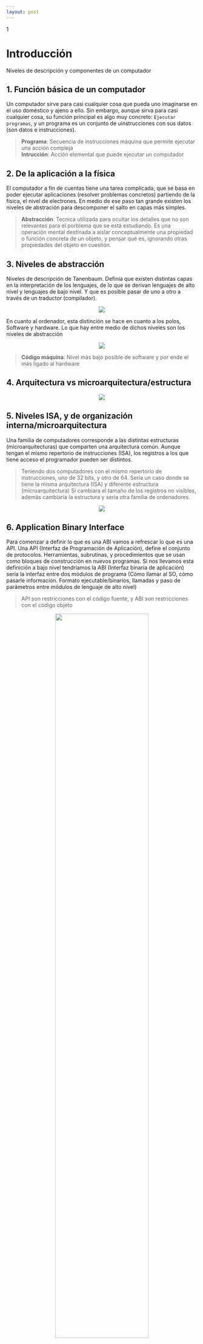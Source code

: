 ```yaml
--- 
layout: post
---
```

<div class="header">
  <div class="numbrerUnit">1</div>
  <h1>Introducción</h1>
  <subtitle>Niveles de descripción y componentes de un computador</subtitle>
</div>

## 1. Función básica de un computador
Un computador sirve para casi cualquier cosa que pueda uno imaginarse en el uso doméstico y ajeno a ello. Sin embargo, aunque sirva para casi cualquier cosa, su función principal es algo muy concreto: `Ejecutar programas`, y un programa es un conjunto de uinstrucciones con sus datos (son datos e instrucciones).

> **Programa**: Secuencia de instrucciones máquina que permite ejecutar una acción compleja<br>
> **Intrucción**: Acción elemental que puede ejecutar un computador

## 2. De la aplicación a la física
El computador a fin de cuentas tiene una tarea complicada, que se basa en poder ejecutar aplicaciones (resolver problemas concretos) partiendo de la física, el nivel de electrones. En medio de ese paso tan grande existen los niveles de abstración para descomponer el salto en capas más simples.

> **Abstracción**: Tecnica utilizada para ocultar los detalles que no son relevantes para el porblema que se está estudiando. Es una operación mental destinada a aislar 
> conceptualmente una propiedad o función concreta de un objeto, y pensar qué es, ignorando otras propiedades del objeto en cuestión.

## 3. Niveles de abstracción
Niveles de descripción de Tanenbaum. Definía que existen distintas capas en la interpretación de los lenguajes, de lo que se derivan lenguajes de alto nivel y lenguajes de bajo nivel. Y que es posible pasar de uno a otro a través de un traductor (compilador).

<center><img src="https://i.gyazo.com/ee577f2fd119bf1680c91f5cc76be96f.png"></center>

En cuanto al ordenador, esta distinción se hace en cuanto a los polos, Software y hardware. Lo que hay entre medio de dichos niveles son los niveles de abstracción

<center><img src="https://i.gyazo.com/3afac74cd6a552e0d144c3948a196188.png"></center>

> **Código máquina**: Nivel más bajo posible de software y por ende el más ligado al hardware

## 4. Arquitectura vs microarquitectura/estructura
<center><img src="https://i.gyazo.com/bb49e490af45a9d0d65e70d38197ca8d.png"></center> 

## 5. Niveles ISA, y de organización interna/microarquitectura
Una familia de computadores corresponde a las distintas estructuras (microarquitecturas) que comparten una arquitectura común. Aunque tengan el mismo repertorio de instrucciones (ISA), los registros a los que tiene acceso el programador pueden ser distintos. 

> Teniendo dos computadores con el mismo repertorio de instrucciones, uno de 32 bits, y otro de 64.
> Sería un caso donde se tiene la misma arquitectura (ISA) y diferente estructura (microarquitectura)
> Si cambiara el tamaño de los registros no visibles, además cambiaría la estructura y sería otra familia de ordenadores.

<center><img src="https://i.gyazo.com/d217265f4808f3e9eab71fe6022610f8.png"></center> 

## 6. Application Binary Interface
Para comenzar a definir lo que es una ABI vamos a refrescar lo que es una API. Una API (Interfaz de Programación de Aplicación), define el conjunto de protocolos. Herramientas, subrutinas, y procedimientos que se usan como bloques de construcción en nuevos programas. 
Si nos llevamos esta definición a bajo nivel tendríamos la ABI (Interfaz binaria de aplicación) sería la interfaz entre dos módulos de programa (Cómo llamar al SO, cómo pasarle información. Formato ejecutable/binarios, llamadas y paso de parámetros entre módulos de lenguaje de alto nivel)

> API son restricciones con el código fuente, y ABI son restricciones con el código objeto

<center><img width="70%" src="https://user-images.githubusercontent.com/24440929/98119127-17efe680-1ea4-11eb-810d-e7fafc361575.png"></center> 

## 7. Arquitectura de Von Neumann

<center><img src="https://i.gyazo.com/2f71a770f058985e1675d11f2d6787cb.png"></center> 

  * Tiene tanto los datos como las instrucciones en la misma estructura de memoria.
  * Opera con datos binarios
  * La unidad de control interpreta y ejecuta las instrucciones
  * La unidad de control maneja la entrada y la salida
  
### 7.1. Memoria principal
  * Contiene tanto los datos como las instrucciones
  * Se divide en “palabras” de memoria de tamaño fijo de bits
  * Todas las celdas son del mismo tamaño

### 7.2. ALU
  * Hace las operaciones elementales: Suma, resta, AND, OR...
  * Opera con datos binarios que provcienen de la memoria principal, aunque se puede almacenar en registros para acelerar un poco las cosas
  
### 7.3. Unidad de control (UC)
  * Lee una a una las instrucciones de la memoria principal
  * Interpreta las instrucciones
  * Genera las señales necesarias para su ejecución
  * Maneja la comunicación con los dispositivos de Entrada/Salida
  
### 7.4. Dispositivos E/S
  * Transfieren información entre el computador y los sistemas periféricos
  * Gestionados por la unidad de control.

### 7.5. Buses
  * Canales de comunicación entre los diferentes elementos de la arquitectura
  
> **¿Cuáles eran las ventajas y desventajas del esquema de Von Neumann en su contexto histórico?**
>
> El código pasa a ser automodificable, pero se produce un cuello de boterra para acceder a la memoria
